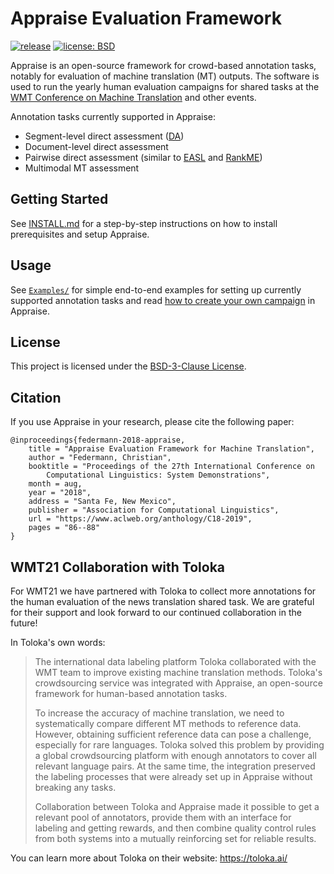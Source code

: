# Appraise Evaluation Framework

[![release](https://img.shields.io/github/v/release/AppraiseDev/Appraise?include_prereleases)](https://github.com/AppraiseDev/Appraise/releases)
[![license: BSD](https://img.shields.io/badge/license-BSD-blue.svg)](./LICENSE)

Appraise is an open-source framework for crowd-based annotation tasks, notably
for evaluation of machine translation (MT) outputs. The software is used to run
the yearly human evaluation campaigns for shared tasks at the [WMT Conference on
Machine Translation](http://www.statmt.org/wmt21/) and other events.

Annotation tasks currently supported in Appraise:
* Segment-level direct assessment ([DA](https://www.aclweb.org/anthology/W13-2305/))
* Document-level direct assessment
* Pairwise direct assessment (similar to [EASL](https://www.aclweb.org/anthology/P18-1020/) and [RankME](https://www.aclweb.org/anthology/N18-2012/))
* Multimodal MT assessment

## Getting Started

See [INSTALL.md](https://github.com/AppraiseDev/Appraise/blob/master/INSTALL.md)
for a step-by-step instructions on how to install prerequisites and setup
Appraise.

## Usage

See [`Examples/`](Examples/) for simple end-to-end examples for setting up
currently supported annotation tasks and read [how to create your own
campaign](https://github.com/AppraiseDev/Appraise/blob/master/INSTALL.md#creating-a-new-campaign)
in Appraise.

## License

This project is licensed under the [BSD-3-Clause License](LICENSE).

## Citation

If you use Appraise in your research, please cite the following paper:

    @inproceedings{federmann-2018-appraise,
        title = "Appraise Evaluation Framework for Machine Translation",
        author = "Federmann, Christian",
        booktitle = "Proceedings of the 27th International Conference on
            Computational Linguistics: System Demonstrations",
        month = aug,
        year = "2018",
        address = "Santa Fe, New Mexico",
        publisher = "Association for Computational Linguistics",
        url = "https://www.aclweb.org/anthology/C18-2019",
        pages = "86--88"
    }

## WMT21 Collaboration with Toloka

For WMT21 we have partnered with Toloka to collect more annotations for the human evaluation of the news translation shared task. We are grateful for their support and look forward to our continued collaboration in the future!

In Toloka's own words:

> The international data labeling platform Toloka collaborated with the WMT team to improve existing machine translation methods. Toloka's crowdsourcing service was integrated with Appraise, an open-source framework for human-based annotation tasks.
>
> To increase the accuracy of machine translation, we need to systematically compare different MT methods to reference data. However, obtaining sufficient reference data can pose a challenge, especially for rare languages. Toloka solved this problem by providing a global crowdsourcing platform with enough annotators to cover all relevant language pairs. At the same time, the integration preserved the labeling processes that were already set up in Appraise without breaking any tasks.
>
> Collaboration between Toloka and Appraise made it possible to get a relevant pool of annotators, provide them with an interface for labeling and getting rewards, and then combine quality control rules from both systems into a mutually reinforcing set for reliable results.

You can learn more about Toloka on their website: https://toloka.ai/
